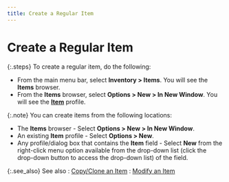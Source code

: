 ```yaml
---
title: Create a Regular Item
---
```


# Create a Regular Item


{:.steps}
To create a regular item, do the following:

- From the main  menu bar, select **Inventory &gt; Items**.  You will see the **Items** browser.
- From the **Items** browser, select **Options 
 &gt; New &gt; In New Window**. You will see the [**Item**]({{site.mi_baseurl}}/create-regular-items-kits-and-assemblies/creating-an-item/the_item_profile_mi.html) profile.



{:.note}
You can create items from the following locations:


 - The **Items** browser - Select **Options 
 &gt; New &gt; In New Window**.
 - An existing  **Item** profile - Select **Options 
 &gt; New**.
 - Any profile/dialog  box that contains the **Item** field  - Select **New** from the right-click  menu option available from the drop-down list (click the drop-down button  to access the drop-down list) of the field.


{:.see_also}
See also
: [Copy/Clone an  Item]({{site.mi_baseurl}}/create-regular-items-kits-and-assemblies/creating-an-item/copy_clone_an_item_mi.html)
: [Modify  an Item]({{site.mi_baseurl}}/create-regular-items-kits-and-assemblies/creating-an-item/modifying_item_information.html)
